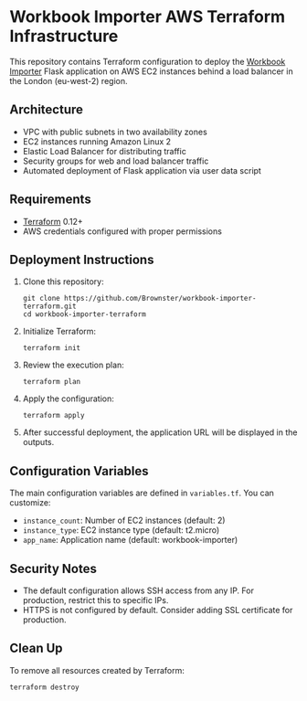# Workbook Importer AWS Terraform Infrastructure

This repository contains Terraform configuration to deploy the [Workbook Importer](https://github.com/Brownster/workbook_importer) Flask application on AWS EC2 instances behind a load balancer in the London (eu-west-2) region.

## Architecture

- VPC with public subnets in two availability zones
- EC2 instances running Amazon Linux 2
- Elastic Load Balancer for distributing traffic
- Security groups for web and load balancer traffic
- Automated deployment of Flask application via user data script

## Requirements

- [Terraform](https://www.terraform.io/downloads.html) 0.12+
- AWS credentials configured with proper permissions

## Deployment Instructions

1. Clone this repository:
   ```
   git clone https://github.com/Brownster/workbook-importer-terraform.git
   cd workbook-importer-terraform
   ```

2. Initialize Terraform:
   ```
   terraform init
   ```

3. Review the execution plan:
   ```
   terraform plan
   ```

4. Apply the configuration:
   ```
   terraform apply
   ```

5. After successful deployment, the application URL will be displayed in the outputs.

## Configuration Variables

The main configuration variables are defined in `variables.tf`. You can customize:

- `instance_count`: Number of EC2 instances (default: 2)
- `instance_type`: EC2 instance type (default: t2.micro)
- `app_name`: Application name (default: workbook-importer)

## Security Notes

- The default configuration allows SSH access from any IP. For production, restrict this to specific IPs.
- HTTPS is not configured by default. Consider adding SSL certificate for production.

## Clean Up

To remove all resources created by Terraform:
```
terraform destroy
```